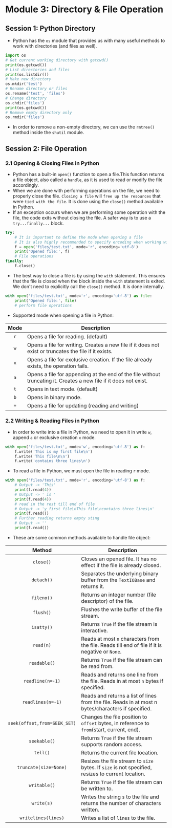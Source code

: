 # Module 3: Directory & File Operation

## Session 1: Python Directory
- Python has the `os` module that provides us with many useful methods to work with directories (and files as well).
```python
import os
# Get current working directory with getcwd()
print(os.getcwd())
# List directories and files
print(os.listdir())
# Make new directory
os.mkdir('test')
# Rename directory or files
os.rename('test', 'files')
# Change directory
os.chdir('files')
print(os.getcwd())
# Remove empty directory only
os.rmdir('files')
```
- In order to remove a non-empty directory, we can use the `rmtree()` method inside the `shutil` module.

## Session 2: File Operation 
### 2.1 Opening & Closing Files in Python
- Python has a built-in `open()` function to open a file.This function returns a file object,
also called a `handle`, as it is used to read or modify the file accordingly.
- When we are done with performing operations on the file, we need to properly close the file.
`Closing a file` will `free up the resources` that were `tied with the file`.
It is done using the `close()` method available in Python.
- If an exception occurs when we are performing some operation with the file, the code exits without closing the file.
A safer way is to use a `try...finally...` block.
```python
try:
    # It is important to define the mode when opening a file
    # It is also highly recommended to specify encoding when working with files in text mode
    f = open('files/test.txt', mode='r', encoding='utf-8')
    print('Opened file:', f)
    # File operations
finally:
    f.close()
```
- The best way to close a file is by using the `with` statement.
This ensures that the file is closed when the block inside the `with` statement is exited.
We don't need to explicitly call the `close()` method. It is done internally.
```python
with open('files/test.txt', mode='r', encoding='utf-8') as file:
    print('Opened file:', file)
    # perform file operations
```
- Supported mode when opening a file in Python:

| Mode | Description |
| :---:| --- |
| `r` | Opens a file for reading. (default) |
| `w` | Opens a file for writing. Creates a new file if it does not exist or truncates the file if it exists. |
| `x` | Opens a file for exclusive creation. If the file already exists, the operation fails. |
| `a` | Opens a file for appending at the end of the file without truncating it. Creates a new file if it does not exist. |
| `t` | Opens in text mode. (default) |
| `b` | Opens in binary mode. |
| `+` | Opens a file for updating (reading and writing) |

### 2.2 Writing & Reading Files in Python
- In order to write into a file in Python, we need to open it in write `w`, append `a` or exclusive creation `x` mode.
```python
with open('files/test.txt', mode='w', encoding='utf-8') as f:
    f.write('This is my first file\n')
    f.write('This file\n\n')
    f.write('contains three lines\n')
```
- To read a file in Python, we must open the file in reading `r` mode.
```python
with open('files/test.txt', mode='r', encoding='utf-8') as f:
    # Output -> 'This'
    print(f.read(4))
    # Output -> ' is '
    print(f.read(4))
    # read in the rest till end of file
    # Output -> 'y first file\nThis file\ncontains three lines\n'
    print(f.read())
    # Further reading returns empty sting
    # Output -> ''
    print(f.read())  
```
- These are some common methods available to handle file object:

| Method | Description |
| :---: | --- |
| `close()` | Closes an opened file. It has no effect if the file is already closed. |
| `detach()` | Separates the underlying binary buffer from the `TextIOBase` and returns it. |
| `fileno()` | Returns an integer number (file descriptor) of the file. |
| `flush()` | Flushes the write buffer of the file stream. |
| `isatty()` | Returns `True` if the file stream is interactive. |
| `read(n)` | Reads at most `n` characters from the file. Reads till end of file if it is negative or `None`. |
| `readable()` | Returns `True` if the file stream can be read from. |
| `readline(n=-1)` | Reads and returns one line from the file. Reads in at most `n` bytes if specified. |
| `readlines(n=-1)` | Reads and returns a list of lines from the file. Reads in at most n bytes/characters if specified. |
| `seek(offset,from=SEEK_SET)` | Changes the file position to `offset` bytes, in reference to `from`(start, current, end). |
| `seekable()` | Returns `True` if the file stream supports random access. |
| `tell()` | Returns the current file location. |
| `truncate(size=None)` | Resizes the file stream to `size` bytes. If `size` is not specified, resizes to current location. |
| `writable()` | Returns `True` if the file stream can be written to. |
| `write(s)` | Writes the string `s` to the file and returns the number of characters written. |
| `writelines(lines)` | Writes a list of `lines` to the file. |
